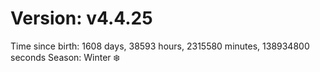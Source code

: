 # Version: v4.4.25
Time since birth: 1608 days, 38593 hours, 2315580 minutes, 138934800 seconds
Season: Winter ❄️
